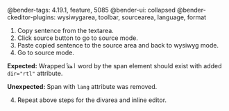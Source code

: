 @bender-tags: 4.19.1, feature, 5085
@bender-ui: collapsed
@bender-ckeditor-plugins: wysiwygarea, toolbar, sourcearea, language, format

1. Copy sentence from the textarea.
2. Click source button to go to source mode.
2. Paste copied sentence to the source area and back to wysiwyg mode.
3. Go to source mode.

**Expected:** Wrapped `أهلاً` word by the span element should exist with added `dir="rtl"` attribute.

**Unexpected:** Span with `lang` attribute was removed.

4. Repeat above steps for the divarea and inline editor.
